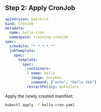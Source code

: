 ## Step 2: Apply CronJob

```yaml
apiVersion: batch/v1
kind: CronJob
metadata:
  name: hello-cron
  namespace: training-cronjob
spec:
  schedule: "* * * * *"
  jobTemplate:
    spec:
      template:
        spec:
          containers:
          - name: hello
            image: busybox
            command: ["echo", "Hello CKA"]
          restartPolicy: OnFailure
```

Apply the newly created manifest:

```bash
kubectl apply -f hello-cron.yaml
```
